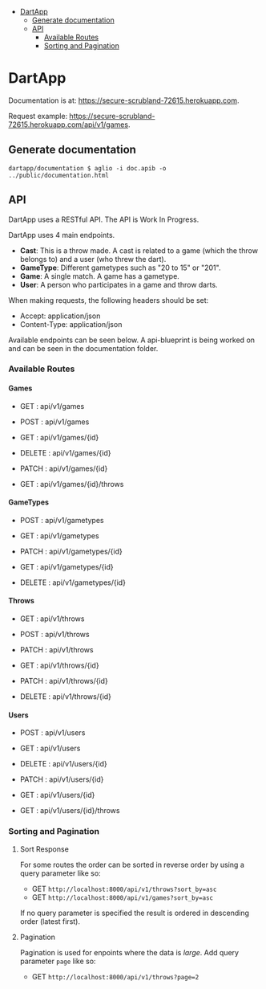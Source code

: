 -   [DartApp](#dartapp)
    -   [Generate documentation](#generate-documentation)
    -   [API](#api)
        -   [Available Routes](#available-routes)
        -   [Sorting and Pagination](#sorting-and-pagination)

DartApp
=======

Documentation is at: <https://secure-scrubland-72615.herokuapp.com>.

Request example:
<https://secure-scrubland-72615.herokuapp.com/api/v1/games>.

Generate documentation
----------------------

``` {.shell}
dartapp/documentation $ aglio -i doc.apib -o ../public/documentation.html
```

API
---

DartApp uses a RESTful API. The API is Work In Progress.

DartApp uses 4 main endpoints.

-   **Cast**: This is a throw made. A cast is related to a game (which
    the throw belongs to) and a user (who threw the dart).
-   **GameType**: Different gametypes such as \"20 to 15\" or \"201\".
-   **Game**: A single match. A game has a gametype.
-   **User**: A person who participates in a game and throw darts.

When making requests, the following headers should be set:

-   Accept: application/json
-   Content-Type: application/json

Available endpoints can be seen below. A api-blueprint is being worked
on and can be seen in the documentation folder.

### Available Routes

#### Games

-   GET : api/v1/games

-   POST : api/v1/games

-   GET : api/v1/games/{id}

-   DELETE : api/v1/games/{id}

-   PATCH : api/v1/games/{id}

-   GET : api/v1/games/{id}/throws

#### GameTypes

-   POST : api/v1/gametypes

-   GET : api/v1/gametypes

-   PATCH : api/v1/gametypes/{id}

-   GET : api/v1/gametypes/{id}

-   DELETE : api/v1/gametypes/{id}

#### Throws

-   GET : api/v1/throws

-   POST : api/v1/throws

-   PATCH : api/v1/throws

-   GET : api/v1/throws/{id}

-   PATCH : api/v1/throws/{id}

-   DELETE : api/v1/throws/{id}

#### Users

-   POST : api/v1/users

-   GET : api/v1/users

-   DELETE : api/v1/users/{id}

-   PATCH : api/v1/users/{id}

-   GET : api/v1/users/{id}

-   GET : api/v1/users/{id}/throws

### Sorting and Pagination

1.  Sort Response

    For some routes the order can be sorted in reverse order by using a
    query parameter like so:

    -   GET `http://localhost:8000/api/v1/throws?sort_by=asc`
    -   GET `http://localhost:8000/api/v1/games?sort_by=asc`

    If no query parameter is specified the result is ordered in
    descending order (latest first).

2.  Pagination

    Pagination is used for enpoints where the data is *large*. Add query
    parameter `page` like so:

    -   GET `http://localhost:8000/api/v1/throws?page=2`
